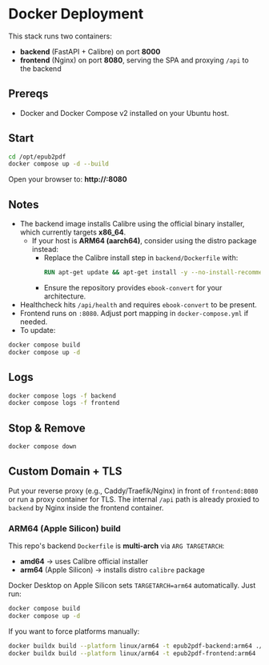 # Docker Deployment

This stack runs two containers:
- **backend** (FastAPI + Calibre) on port **8000**
- **frontend** (Nginx) on port **8080**, serving the SPA and proxying `/api` to the backend

## Prereqs
- Docker and Docker Compose v2 installed on your Ubuntu host.

## Start
```bash
cd /opt/epub2pdf
docker compose up -d --build
```

Open your browser to: **http://<server>:8080**

## Notes
- The backend image installs Calibre using the official binary installer, which currently targets **x86_64**.
  - If your host is **ARM64 (aarch64)**, consider using the distro package instead:
    - Replace the Calibre install step in `backend/Dockerfile` with:
      ```dockerfile
      RUN apt-get update && apt-get install -y --no-install-recommends calibre && rm -rf /var/lib/apt/lists/*
      ```
    - Ensure the repository provides `ebook-convert` for your architecture.
- Healthcheck hits `/api/health` and requires `ebook-convert` to be present.
- Frontend runs on `:8080`. Adjust port mapping in `docker-compose.yml` if needed.
- To update:
```bash
docker compose build
docker compose up -d
```

## Logs
```bash
docker compose logs -f backend
docker compose logs -f frontend
```

## Stop & Remove
```bash
docker compose down
```

## Custom Domain + TLS
Put your reverse proxy (e.g., Caddy/Traefik/Nginx) in front of `frontend:8080` or run a proxy container for TLS. The internal `/api` path is already proxied to `backend` by Nginx inside the frontend container.


### ARM64 (Apple Silicon) build
This repo's backend `Dockerfile` is **multi-arch** via `ARG TARGETARCH`:
- **amd64** → uses Calibre official installer
- **arm64** (Apple Silicon) → installs distro `calibre` package

Docker Desktop on Apple Silicon sets `TARGETARCH=arm64` automatically. Just run:
```bash
docker compose build
docker compose up -d
```

If you want to force platforms manually:
```bash
docker buildx build --platform linux/arm64 -t epub2pdf-backend:arm64 ./backend
docker buildx build --platform linux/arm64 -t epub2pdf-frontend:arm64 ./frontend
```

